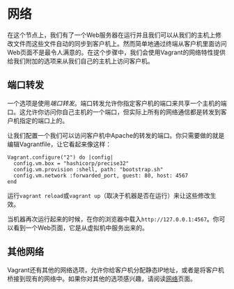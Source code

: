 
# 网络
在这个节点上，我们有了一个Web服务器在运行并且我们可以从我们的主机上修改文件而这些文件自动的同步到客户机上。然而简单地通过终端从客户机里面访问Web页面不是最令人满意的。在这个步骤中，我们会使用Vagrant的网络特性提供给我们附加的选项来从我们自己的主机上访问客户机。

## 端口转发
一个选项是使用*端口转发*。端口转发允许你指定客户机的端口来共享一个主机的端口。这允许你访问你自己主机的一个端口，但实际上所有的网络通信都是转发到客户机指定的端口上的。

让我们配置一个我们可以访问客户机中Apache的转发的端口。你只需要做的就是编辑Vagrantfile，让它看起来像这样：
```
Vagrant.configure("2") do |config|
  config.vm.box = "hashicorp/precise32"
  config.vm.provision :shell, path: "bootstrap.sh"
  config.vm.network :forwarded_port, guest: 80, host: 4567
end
```
运行`vagrant reload`或`vagrant up`（取决于机器是否在运行）来让这些修改生效。

当机器再次运行起来的时候，在你的浏览器中载入`http://127.0.0.1:4567`。你可以看到一个Web页面，它是从虚拟机中服务出来的。

## 其他网络
Vagrant还有其他的网络选项，允许你给客户机分配静态IP地址，或者是将客户机桥接到现有的网络中。如果你对其他的选项感兴趣，请阅读[网络][1]页面。

[1]: /networking/